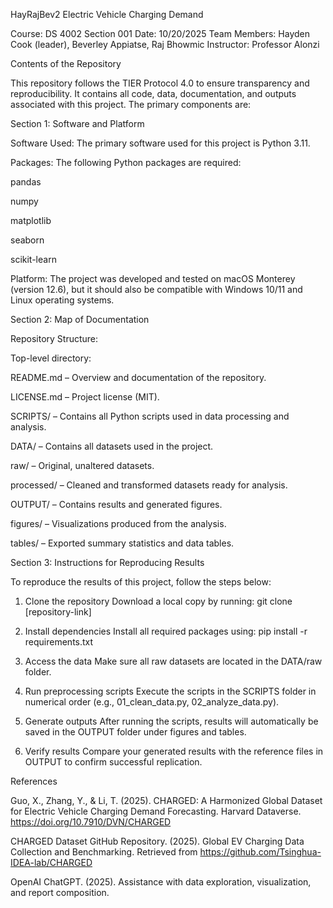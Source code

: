 HayRajBev2
Electric Vehicle Charging Demand

Course: DS 4002 Section 001
Date: 10/20/2025
Team Members: Hayden Cook (leader), Beverley Appiatse, Raj Bhowmic
Instructor: Professor Alonzi

Contents of the Repository

This repository follows the TIER Protocol 4.0 to ensure transparency and reproducibility.
It contains all code, data, documentation, and outputs associated with this project. The primary components are:

Section 1: Software and Platform

Software Used:
The primary software used for this project is Python 3.11.

Packages:
The following Python packages are required:

pandas

numpy

matplotlib

seaborn

scikit-learn

Platform:
The project was developed and tested on macOS Monterey (version 12.6), but it should also be compatible with Windows 10/11 and Linux operating systems.

Section 2: Map of Documentation

Repository Structure:

Top-level directory:

README.md – Overview and documentation of the repository.

LICENSE.md – Project license (MIT).

SCRIPTS/ – Contains all Python scripts used in data processing and analysis.

DATA/ – Contains all datasets used in the project.

raw/ – Original, unaltered datasets.

processed/ – Cleaned and transformed datasets ready for analysis.

OUTPUT/ – Contains results and generated figures.

figures/ – Visualizations produced from the analysis.

tables/ – Exported summary statistics and data tables.

Section 3: Instructions for Reproducing Results

To reproduce the results of this project, follow the steps below:

1. Clone the repository
Download a local copy by running:
git clone [repository-link]

2. Install dependencies
Install all required packages using:
pip install -r requirements.txt

3. Access the data
Make sure all raw datasets are located in the DATA/raw folder.

4. Run preprocessing scripts
Execute the scripts in the SCRIPTS folder in numerical order (e.g., 01_clean_data.py, 02_analyze_data.py).

5. Generate outputs
After running the scripts, results will automatically be saved in the OUTPUT folder under figures and tables.

6. Verify results
Compare your generated results with the reference files in OUTPUT to confirm successful replication.

References

Guo, X., Zhang, Y., & Li, T. (2025). CHARGED: A Harmonized Global Dataset for Electric Vehicle Charging Demand Forecasting. Harvard Dataverse. https://doi.org/10.7910/DVN/CHARGED

CHARGED Dataset GitHub Repository. (2025). Global EV Charging Data Collection and Benchmarking. Retrieved from https://github.com/Tsinghua-IDEA-lab/CHARGED

OpenAI ChatGPT. (2025). Assistance with data exploration, visualization, and report composition.
